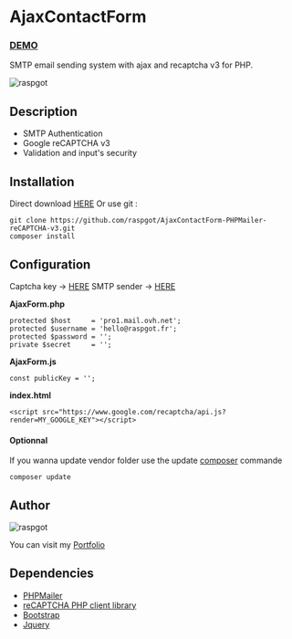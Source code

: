 
# AjaxContactForm

### [DEMO](https://dev.raspgot.fr/github/contact-form-recaptcha-v3)
SMTP email sending system with ajax and recaptcha v3 for PHP.

![raspgot](https://dev.raspgot.fr/AjaxContactForm-PHPMailer/screen.jpg)

## Description
* SMTP Authentication
* Google reCAPTCHA v3
* Validation and input's security

## Installation
Direct download [HERE](https://github.com/raspgot/AjaxContactForm-PHPMailer-reCAPTCHA-v3/archive/master.zip)
Or use git :
```
git clone https://github.com/raspgot/AjaxContactForm-PHPMailer-reCAPTCHA-v3.git
composer install
```

## Configuration
Captcha key -> [HERE](https://www.google.com/recaptcha/intro/v3.html)
SMTP sender -> [HERE](https://www.ovh.com/fr/emails/email-pro/)

**AjaxForm.php**
```
protected $host     = 'pro1.mail.ovh.net';
protected $username = 'hello@raspgot.fr';
protected $password = '';
private $secret     = '';
```

**AjaxForm.js**
```
const publicKey = '';
```

**index.html**
```
<script src="https://www.google.com/recaptcha/api.js?render=MY_GOOGLE_KEY"></script>
```

#### Optionnal
If you wanna update vendor folder use the update [composer](https://getcomposer.org/) commande
```
composer update
```
## Author
![raspgot](https://dev.raspgot.fr/AjaxContactForm-PHPMailer/raspgot.png)

You can visit my [Portfolio](https://raspgot.fr)

## Dependencies
* [PHPMailer](https://github.com/PHPMailer/PHPMailer)
* [reCAPTCHA PHP client library](https://github.com/google/recaptcha)
* [Bootstrap](https://getbootstrap.com/)
* [Jquery](https://jquery.com/)
